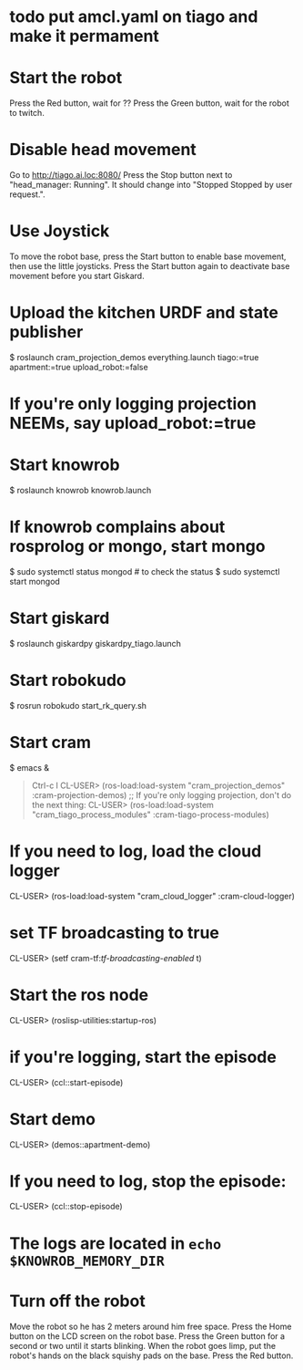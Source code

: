 # todo put amcl.yaml on tiago and make it permament


# Start the robot
Press the Red button, wait for ??
Press the Green button, wait for the robot to twitch.


# Disable head movement
Go to http://tiago.ai.loc:8080/
Press the Stop button next to "head_manager: Running".
It should change into "Stopped Stopped by user request.".


# Use Joystick
To move the robot base, press the Start button to enable base movement, then use the little joysticks.
Press the Start button again to deactivate base movement before you start Giskard.


# Upload the kitchen URDF and state publisher
$ roslaunch cram_projection_demos everything.launch tiago:=true apartment:=true upload_robot:=false
# If you're only logging projection NEEMs, say upload_robot:=true

# Start knowrob
$ roslaunch knowrob knowrob.launch

# If knowrob complains about rosprolog or mongo, start mongo
$ sudo systemctl status mongod  # to check the status
$ sudo systemctl start mongod


# Start giskard
$ roslaunch giskardpy giskardpy_tiago.launch

# Start robokudo
$ rosrun robokudo start_rk_query.sh

# Start cram
$ emacs &
> Ctrl-c l
CL-USER> (ros-load:load-system "cram_projection_demos" :cram-projection-demos)
;; If you're only logging projection, don't do the next thing:
CL-USER> (ros-load:load-system "cram_tiago_process_modules" :cram-tiago-process-modules)

# If you need to log, load the cloud logger
CL-USER> (ros-load:load-system "cram_cloud_logger" :cram-cloud-logger)
# set TF broadcasting to true
CL-USER> (setf cram-tf:*tf-broadcasting-enabled* t)

# Start the ros node
CL-USER> (roslisp-utilities:startup-ros)

# if you're logging, start the episode
CL-USER> (ccl::start-episode)

# Start demo
CL-USER> (demos::apartment-demo)

# If you need to log, stop the episode:
CL-USER> (ccl::stop-episode)

# The logs are located in `echo $KNOWROB_MEMORY_DIR`


# Turn off the robot
Move the robot so he has 2 meters around him free space.
Press the Home button on the LCD screen on the robot base.
Press the Green button for a second or two until it starts blinking.
When the robot goes limp, put the robot's hands on the black squishy pads on the base.
Press the Red button.
